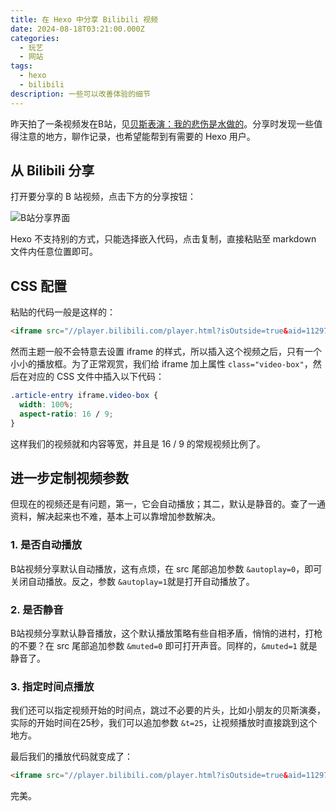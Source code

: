 ```yaml
---
title: 在 Hexo 中分享 Bilibili 视频
date: 2024-08-18T03:21:00.000Z
categories:
  - 玩艺
  - 网站
tags:
  - hexo
  - bilibili
description: 一些可以改善体验的细节
---
```

昨天拍了一条视频发在B站，见[贝斯表演：我的悲伤是水做的](/blog/bass-play-of-jingxi/)。分享时发现一些值得注意的地方，聊作记录，也希望能帮到有需要的 Hexo 用户。

## 从 Bilibili 分享

打开要分享的 B 站视频，点击下方的分享按钮：

![B站分享界面](https://media.kaerozhi.com/2025/06/e09002f102b7a6a2fbba4a2830ce9d2b.webp)

Hexo 不支持别的方式，只能选择嵌入代码，点击复制，直接粘贴至 markdown 文件内任意位置即可。

## CSS 配置

粘贴的代码一般是这样的：

```html
<iframe src="//player.bilibili.com/player.html?isOutside=true&aid=112977336403920&bvid=BV11HpZeWE9y&cid=500001652752861&p=1" scrolling="no" border="0" frameborder="no" framespacing="0" allowfullscreen="true"></iframe>
```

然而主题一般不会特意去设置 iframe 的样式，所以插入这个视频之后，只有一个小小的播放框。为了正常观赏，我们给 iframe 加上属性 `class="video-box"`，然后在对应的 CSS 文件中插入以下代码：

```css
.article-entry iframe.video-box {
  width: 100%;
  aspect-ratio: 16 / 9;
}
```

这样我们的视频就和内容等宽，并且是 16 / 9 的常规视频比例了。

## 进一步定制视频参数

但现在的视频还是有问题，第一，它会自动播放；其二，默认是静音的。查了一通资料，解决起来也不难，基本上可以靠增加参数解决。

### 1. 是否自动播放

B站视频分享默认自动播放，这有点烦，在 src 尾部追加参数 `&autoplay=0`，即可关闭自动播放。反之，参数 `&autoplay=1`就是打开自动播放了。

### 2. 是否静音

B站视频分享默认静音播放，这个默认播放策略有些自相矛盾，悄悄的进村，打枪的不要？在 src 尾部追加参数 `&muted=0` 即可打开声音。同样的，`&muted=1` 就是静音了。

### 3. 指定时间点播放

我们还可以指定视频开始的时间点，跳过不必要的片头，比如小朋友的贝斯演奏，实际的开始时间在25秒，我们可以追加参数 `&t=25`，让视频播放时直接跳到这个地方。

最后我们的播放代码就变成了：

```html
<iframe src="//player.bilibili.com/player.html?isOutside=true&aid=112977336403920&bvid=BV11HpZeWE9y&cid=500001652752861&p=1&autoplay=0&muted=0&t=25" scrolling="no" border="0" frameborder="no" framespacing="0" allowfullscreen="true" class="video-box"></iframe>
```

完美。
